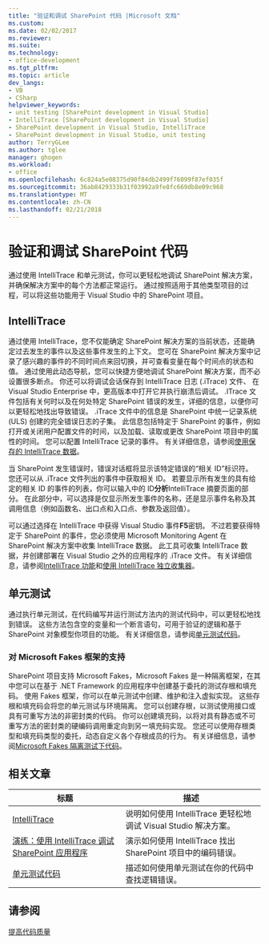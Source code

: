 ```yaml
---
title: "验证和调试 SharePoint 代码 |Microsoft 文档"
ms.custom: 
ms.date: 02/02/2017
ms.reviewer: 
ms.suite: 
ms.technology:
- office-development
ms.tgt_pltfrm: 
ms.topic: article
dev_langs:
- VB
- CSharp
helpviewer_keywords:
- unit testing [SharePoint development in Visual Studio]
- IntelliTrace [SharePoint development in Visual Studio]
- SharePoint development in Visual Studio, IntelliTrace
- SharePoint development in Visual Studio, unit testing
author: TerryGLee
ms.author: tglee
manager: ghogen
ms.workload:
- office
ms.openlocfilehash: 6c824a5e08375d90f84db2499f76099f87ef035f
ms.sourcegitcommit: 36ab8429333b31f03992a9fe8fc669db8e09c968
ms.translationtype: MT
ms.contentlocale: zh-CN
ms.lasthandoff: 02/21/2018
---
```

# <a name="verifying-and-debugging-sharepoint-code"></a>验证和调试 SharePoint 代码
 
通过使用 IntelliTrace 和单元测试，你可以更轻松地调试 SharePoint 解决方案，并确保解决方案中的每个方法都正常运行。 通过按照适用于其他类型项目的过程，可以将这些功能用于 Visual Studio 中的 SharePoint 项目。

## <a name="intellitrace"></a>IntelliTrace

通过使用 IntelliTrace，您不仅能确定 SharePoint 解决方案的当前状态，还能确定过去发生的事件以及这些事件发生的上下文。 您可在 SharePoint 解决方案中记录了感兴趣的事件的不同时间点来回切换，并可查看变量在每个时间点的状态和值。 通过使用此动态导航，您可以快捷方便地调试 SharePoint 解决方案，而不必设置很多断点。 你还可以将调试会话保存到 IntelliTrace 日志 (.iTrace) 文件、 在 Visual Studio Enterprise 中，更高版本中打开它并执行崩溃后调试。 .ITrace 文件包括有关何时以及在何处特定 SharePoint 错误的发生，详细的信息，以便你可以更轻松地找出导致错误。 .iTrace 文件中的信息是 SharePoint 中统一记录系统 (ULS) 创建的完全错误日志的子集。 此信息包括特定于 SharePoint 的事件，例如打开或关闭用户配置文件的时间，以及加载、读取或更改 SharePoint 项目中的属性的时间。 您可以配置 IntelliTrace 记录的事件。 有关详细信息，请参阅[使用保存的 IntelliTrace 数据](/visualstudio/debugger/using-saved-intellitrace-data)。

当 SharePoint 发生错误时，错误对话框将显示该特定错误的“相关 ID”标识符。 您还可以从 .iTrace 文件列出的事件中获取相关 ID。 若要显示所有发生的具有给定的相关 ID 的事件的列表，你可以输入中的 ID**分析**IntelliTrace 摘要页面的部分。 在此部分中，可以选择是仅显示所发生事件的名称，还是显示事件名称及其调用信息（例如函数名、出口点和入口点、参数及返回值）。

可以通过选择在 IntelliTrace 中获得 Visual Studio 事件**F5**密钥。 不过若要获得特定于 SharePoint 的事件，您必须使用 Microsoft Monitoring Agent 在 SharePoint 解决方案中收集 IntelliTrace 数据。 此工具可收集 IntelliTrace 数据，并创建部署在 Visual Studio 之外的应用程序的 .iTrace 文件。 有关详细信息，请参阅[IntelliTrace 功能](/visualstudio/debugger/intellitrace-features)和[使用 IntelliTrace 独立收集器](/visualstudio/debugger/using-the-intellitrace-stand-alone-collector)。

## <a name="unit-testing"></a>单元测试

通过执行单元测试，在代码编写并运行测试方法内的测试代码中，可以更轻松地找到错误。 这些方法包含空的变量和一个断言语句，可用于验证的逻辑和基于 SharePoint 对象模型你项目的功能。 有关详细信息，请参阅[单元测试代码](/visualstudio/test/unit-test-your-code)。

### <a name="support-for-microsoft-fakes-framework"></a>对 Microsoft Fakes 框架的支持

SharePoint 项目支持 Microsoft Fakes，Microsoft Fakes 是一种隔离框架，在其中您可以在基于 .NET Framework 的应用程序中创建基于委托的测试存根和填充码。 使用 Fakes 框架，你可以在单元测试中创建、维护和注入虚拟实现。 这些存根和填充码会将您的单元测试与环境隔离。 您可以创建存根，以测试使用接口或具有可重写方法的非密封类的代码。 你可以创建填充码，以将对具有静态或不可重写方法的密封类的硬编码调用重定向到另一填充码实现。 您还可以使用存根类型和填充码类型的委托，动态自定义各个存根成员的行为。 有关详细信息，请参阅[Microsoft Fakes 隔离测试下代码](/visualstudio/test/isolating-code-under-test-with-microsoft-fakes)。

## <a name="related-articles"></a>相关文章

|标题|描述|
|-----------|-----------------|
|[IntelliTrace](/visualstudio/debugger/intellitrace)|说明如何使用 IntelliTrace 更轻松地调试 Visual Studio 解决方案。|
|[演练：使用 IntelliTrace 调试 SharePoint 应用程序](../sharepoint/walkthrough-debugging-a-sharepoint-application-by-using-intellitrace.md)|演示如何使用 IntelliTrace 找出 SharePoint 项目中的编码错误。|
|[单元测试代码](/visualstudio/test/unit-test-your-code)|描述如何使用单元测试在你的代码中查找逻辑错误。|

## <a name="see-also"></a>请参阅

[提高代码质量](/visualstudio/test/improve-code-quality)
